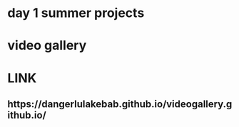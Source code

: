 
<h1>day 1 summer projects<h1>

video gallery 
<h1>LINK</h1>
<h2>https://dangerlulakebab.github.io/videogallery.github.io/</h2>
